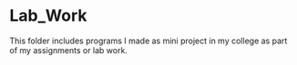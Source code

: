 # Lab_Work
This folder includes programs I made as mini project in my college as part of my assignments or lab work.
